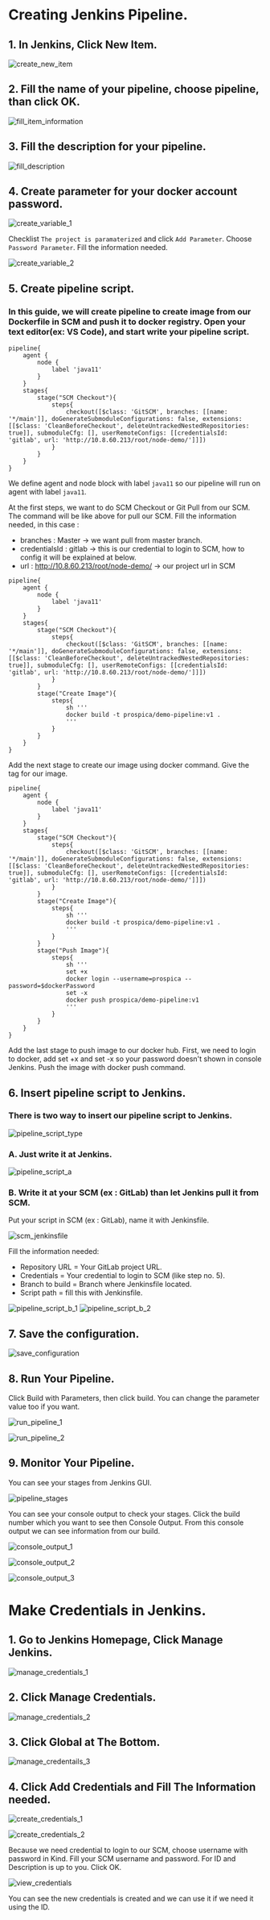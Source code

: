 # Creating Jenkins Pipeline.
## 1. In Jenkins, Click New Item.

![create_new_item](../images/create-new-item.PNG)

## 2. Fill the name of your pipeline, choose pipeline, than click OK.

![fill_item_information](../images/fill-item-information.PNG)

## 3. Fill the description for your pipeline.

![fill_description](../images/fill-description.PNG)

## 4. Create parameter for your docker account password.

![create_variable_1](../images/create-variable-1.PNG)

Checklist `The project is paramaterized` and click `Add Parameter`. Choose `Password Parameter`. Fill the information needed.

![create_variable_2](../images/create-variable-2.PNG)

## 5. Create pipeline script.

### In this guide, we will create pipeline to create image from our Dockerfile in SCM and push it to docker registry. Open your text editor(ex: VS Code), and start write your pipeline script.

```jenkinsfile
pipeline{
    agent {
		node {
			label 'java11'
		}
	}
    stages{
        stage("SCM Checkout"){
            steps{
                checkout([$class: 'GitSCM', branches: [[name: '*/main']], doGenerateSubmoduleConfigurations: false, extensions: [[$class: 'CleanBeforeCheckout', deleteUntrackedNestedRepositories: true]], submoduleCfg: [], userRemoteConfigs: [[credentialsId: 'gitlab', url: 'http://10.8.60.213/root/node-demo/']]])
            }
        }
    }
}
```
We define agent and node block with label `java11` so our pipeline will run on agent with label `java11`.

At the first steps, we want to do SCM Checkout or Git Pull from our SCM. The command will be like above for pull our SCM. Fill the information needed, in this case :

- branches : Master -> we want pull from master branch.
- credentialsId : gitlab -> this is our credential to login to SCM, how to config it will be explained at below.
- url : http://10.8.60.213/root/node-demo/ -> our project url in SCM

```jenkinsfile
pipeline{
    agent {
		node {
			label 'java11'
		}
	}
    stages{
        stage("SCM Checkout"){
            steps{
                checkout([$class: 'GitSCM', branches: [[name: '*/main']], doGenerateSubmoduleConfigurations: false, extensions: [[$class: 'CleanBeforeCheckout', deleteUntrackedNestedRepositories: true]], submoduleCfg: [], userRemoteConfigs: [[credentialsId: 'gitlab', url: 'http://10.8.60.213/root/node-demo/']]])
            }
        }
        stage("Create Image"){
            steps{
                sh '''
                docker build -t prospica/demo-pipeline:v1 .
                '''
            }
        }
    }
}
```
Add the next stage to create our image using docker command. Give the tag for our image.

```jenkinsfile
pipeline{
    agent {
		node {
			label 'java11'
		}
	}
    stages{
        stage("SCM Checkout"){
            steps{
                checkout([$class: 'GitSCM', branches: [[name: '*/main']], doGenerateSubmoduleConfigurations: false, extensions: [[$class: 'CleanBeforeCheckout', deleteUntrackedNestedRepositories: true]], submoduleCfg: [], userRemoteConfigs: [[credentialsId: 'gitlab', url: 'http://10.8.60.213/root/node-demo/']]])
            }
        }
        stage("Create Image"){
            steps{
                sh '''
                docker build -t prospica/demo-pipeline:v1 .
                '''
            }
        }
        stage("Push Image"){
            steps{
                sh '''
                set +x
                docker login --username=prospica --password=$dockerPassword
                set -x
                docker push prospica/demo-pipeline:v1
                '''
            }
        }
    }
}
```
Add the last stage to push image to our docker hub. First, we need to login to docker, add set +x and set -x so your password doesn't shown in console Jenkins. Push the image with docker push command.

## 6. Insert pipeline script to Jenkins.
### There is two way to insert our pipeline script to Jenkins.

![pipeline_script_type](../images/pipeline-script-type.PNG)

### A. Just write it at Jenkins. 

![pipeline_script_a](../images/pipeline-script-a.PNG)

### B. Write it at your SCM (ex : GitLab) than let Jenkins pull it from SCM.
Put your script in SCM (ex : GitLab), name it with Jenkinsfile.

![scm_jenkinsfile](../images/scm-jenkinsfile.PNG)

Fill the information needed:
- Repository URL = Your GitLab project URL.
- Credentials = Your credential to login to SCM (like step no. 5).
- Branch to build = Branch where Jenkinsfile located.
- Script path = fill this with Jenkinsfile.

![pipeline_script_b_1](../images/pipeline-script-b-1.PNG)
![pipeline_script_b_2](../images/pipeline-script-b-2.PNG)

## 7. Save the configuration.

![save_configuration](../images/save-configuration.PNG)

## 8. Run Your Pipeline.

Click Build with Parameters, then click build. You can change the parameter value too if you want.

![run_pipeline_1](../images/run-pipeline-1.PNG)

![run_pipeline_2](../images/run-pipeline-2.PNG)

## 9. Monitor Your Pipeline.

You can see your stages from Jenkins GUI.

![pipeline_stages](../images/pipeline-stages.PNG)

You can see your console output to check your stages. Click the build number which you want to see then Console Output. From this console output we can see information from our build.

![console_output_1](../images/console-output-1.PNG)

![console_output_2](../images/console-output-2.PNG)

![console_output_3](../images/console-output-3.PNG)

# Make Credentials in Jenkins.
## 1. Go to Jenkins Homepage, Click Manage Jenkins.

![manage_credentials_1](../images/manage-credentials-1.PNG)

## 2. Click Manage Credentials.

![manage_credentials_2](../images/manage-credentials-2.PNG)

## 3. Click Global at The Bottom.

![manage_credentails_3](../images/manage-credentials-3.PNG)

## 4. Click Add Credentials and Fill The Information needed.

![create_credentials_1](../images/create-credentials-1.PNG)

![create_credentials_2](../images/create-credentials-2.PNG)

Because we need credential to login to our SCM, choose username with password in Kind. Fill your SCM username and password. For ID and Description is up to you. Click OK.

![view_credentials](../images/view-credentials.PNG)

You can see the new credentials is created and we can use it if we need it using the ID.